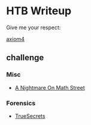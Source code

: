# HTB Writeup

Give me your respect:

[axiom4](https://app.hackthebox.com/users/1162214)

## challenge

### Misc

- [A Nightmare On Math Street](challenge/A_Nightmare_On_Math_Street/a_night_on_math_street.py)

### Forensics

- [TrueSecrets](challenge/TrueSecrets/README.md)
